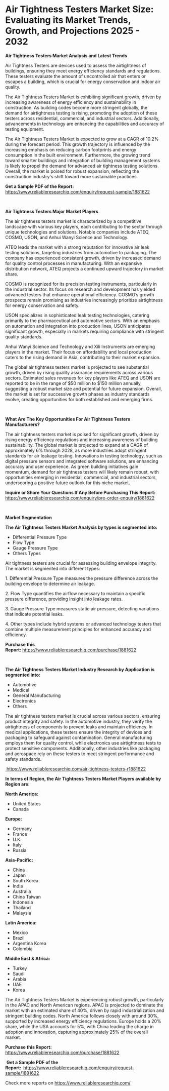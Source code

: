 <p><h1>Air Tightness Testers Market Size: Evaluating its Market Trends, Growth, and Projections 2025 - 2032</h1></p><p><strong>Air Tightness Testers Market Analysis and Latest Trends</strong></p>
<p><p>Air Tightness Testers are devices used to assess the airtightness of buildings, ensuring they meet energy efficiency standards and regulations. These testers evaluate the amount of uncontrolled air that enters or escapes a building, which is crucial for energy conservation and indoor air quality.</p><p>The Air Tightness Testers Market is exhibiting significant growth, driven by increasing awareness of energy efficiency and sustainability in construction. As building codes become more stringent globally, the demand for airtightness testing is rising, promoting the adoption of these testers across residential, commercial, and industrial sectors. Additionally, advancements in technology are enhancing the capabilities and accuracy of testing equipment.</p><p>The Air Tightness Testers Market is expected to grow at a CAGR of 10.2% during the forecast period. This growth trajectory is influenced by the increasing emphasis on reducing carbon footprints and energy consumption in the built environment. Furthermore, the growing trend toward smarter buildings and integration of building management systems is likely to propel the demand for advanced air tightness testing solutions. Overall, the market is poised for robust expansion, reflecting the construction industry's shift toward more sustainable practices.</p></p>
<p><strong>Get a Sample PDF of the Report:&nbsp;</strong> <a href="https://www.reliableresearchiq.com/enquiry/request-sample/1881622?utm_campaign=3514&utm_medium=2&utm_source=Github&utm_content=ia&utm_term=11042025&utm_id=air-tightness-testers">https://www.reliableresearchiq.com/enquiry/request-sample/1881622</a></p>
<p>&nbsp;</p>
<p><strong>Air Tightness Testers Major Market Players</strong></p>
<p><p>The air tightness testers market is characterized by a competitive landscape with various key players, each contributing to the sector through unique technologies and solutions. Notable companies include ATEQ, COSMO, USON, and Anhui Wanyi Science and Technology.</p><p>ATEQ leads the market with a strong reputation for innovative air leak testing solutions, targeting industries from automotive to packaging. The company has experienced consistent growth, driven by increased demand for quality control processes in manufacturing. With an expansive distribution network, ATEQ projects a continued upward trajectory in market share.</p><p>COSMO is recognized for its precision testing instruments, particularly in the industrial sector. Its focus on research and development has yielded advanced testers that enhance operational efficiency. COSMO’s growth prospects remain promising as industries increasingly prioritize airtightness for energy conservation and safety.</p><p>USON specializes in sophisticated leak testing technologies, catering primarily to the pharmaceutical and automotive sectors. With an emphasis on automation and integration into production lines, USON anticipates significant growth, especially in markets requiring compliance with stringent quality standards.</p><p>Anhui Wanyi Science and Technology and Xili Instruments are emerging players in the market. Their focus on affordability and local production caters to the rising demand in Asia, contributing to their market expansion.</p><p>The global air tightness testers market is projected to see substantial growth, driven by rising quality assurance requirements across various sectors. Estimated sales revenues for key players like ATEQ and USON are reported to be in the range of $50 million to $150 million annually, suggesting a robust market size and potential for future expansion. Overall, the market is set for successive growth phases as industry standards evolve, creating opportunities for both established and emerging firms.</p></p>
<p>&nbsp;</p>
<p><strong>What Are The Key Opportunities For Air Tightness Testers Manufacturers?</strong></p>
<p><p>The air tightness testers market is poised for significant growth, driven by rising energy efficiency regulations and increasing awareness of building sustainability. The global market is projected to expand at a CAGR of approximately 6% through 2028, as more industries adopt stringent standards for air leakage testing. Innovations in testing technology, such as digital pressure sensors and integrated software solutions, are enhancing accuracy and user experience. As green building initiatives gain momentum, demand for air tightness testers will likely remain robust, with opportunities emerging in residential, commercial, and industrial sectors, underscoring a positive future outlook for this niche market.</p></p>
<p><strong>Inquire or Share Your Questions If Any Before Purchasing This Report:</strong> <a href="https://www.reliableresearchiq.com/enquiry/pre-order-enquiry/1881622?utm_campaign=3514&utm_medium=2&utm_source=Github&utm_content=ia&utm_term=11042025&utm_id=air-tightness-testers">https://www.reliableresearchiq.com/enquiry/pre-order-enquiry/1881622</a></p>
<p>&nbsp;</p>
<p><strong>Market Segmentation</strong></p>
<p><strong>The Air Tightness Testers Market Analysis by types is segmented into:</strong></p>
<p><ul><li>Differential Pressure Type</li><li>Flow Type</li><li>Gauge Pressure Type</li><li>Others Types</li></ul></p>
<p><p>Air tightness testers are crucial for assessing building envelope integrity. The market is segmented into different types: </p><p>1. Differential Pressure Type measures the pressure difference across the building envelope to determine air leakage.</p><p>2. Flow Type quantifies the airflow necessary to maintain a specific pressure difference, providing insight into leakage rates.</p><p>3. Gauge Pressure Type measures static air pressure, detecting variations that indicate potential leaks.</p><p>4. Other types include hybrid systems or advanced technology testers that combine multiple measurement principles for enhanced accuracy and efficiency.</p></p>
<p><strong>Purchase this Report:&nbsp;</strong><a href="https://www.reliableresearchiq.com/purchase/1881622?utm_campaign=3514&utm_medium=2&utm_source=Github&utm_content=ia&utm_term=11042025&utm_id=air-tightness-testers">https://www.reliableresearchiq.com/purchase/1881622</a></p>
<p>&nbsp;</p>
<p><strong>The Air Tightness Testers Market Industry Research by Application is segmented into:</strong></p>
<p><ul><li>Automotive</li><li>Medical</li><li>General Manufacturing</li><li>Electronics</li><li>Others</li></ul></p>
<p><p>The air tightness testers market is crucial across various sectors, ensuring product integrity and safety. In the automotive industry, they verify the airtightness of components to prevent leaks and maintain efficiency. In medical applications, these testers ensure the integrity of devices and packaging to safeguard against contamination. General manufacturing employs them for quality control, while electronics use airtightness tests to protect sensitive components. Additionally, other industries like packaging and aerospace rely on these testers to meet stringent performance and safety standards.</p></p>
<p><a href="https://www.reliableresearchiq.com/air-tightness-testers-r1881622?utm_campaign=3514&utm_medium=2&utm_source=Github&utm_content=ia&utm_term=11042025&utm_id=air-tightness-testers">&nbsp;https://www.reliableresearchiq.com/air-tightness-testers-r1881622</a></p>
<p><strong>In terms of Region, the Air Tightness Testers Market Players available by Region are:</strong></p>
<p>
    <p> <strong> North America: </strong>
        <ul>
            <li>United States</li>
            <li>Canada</li>
        </ul>
        </p> 
    <p> <strong> Europe: </strong>
        <ul>
            <li>Germany</li>
            <li>France</li>
            <li>U.K.</li>
            <li>Italy</li>
            <li>Russia</li>
        </ul>
        </p> 
    <p> <strong> Asia-Pacific: </strong>
        <ul>
            <li>China</li>
            <li>Japan</li>
            <li>South Korea</li>
            <li>India</li>
            <li>Australia</li>
            <li>China Taiwan</li>
            <li>Indonesia</li>
            <li>Thailand</li>
            <li>Malaysia</li>
        </ul>
        </p> 
    <p> <strong> Latin America: </strong>
        <ul>
            <li>Mexico</li>
            <li>Brazil</li>
            <li>Argentina Korea</li>
            <li>Colombia</li>
        </ul>
        </p> 
    <p> <strong> Middle East & Africa: </strong>
        <ul>
            <li>Turkey</li>
            <li>Saudi</li>
            <li>Arabia</li>
            <li>UAE</li>
            <li>Korea</li>
        </ul>
    </p>
    </p>
<p><p>The Air Tightness Testers Market is experiencing robust growth, particularly in the APAC and North American regions. APAC is projected to dominate the market with an estimated share of 40%, driven by rapid industrialization and stringent building codes. North America follows closely with around 30%, supported by increased energy efficiency regulations. Europe holds a 20% share, while the USA accounts for 5%, with China leading the charge in adoption and innovation, capturing approximately 25% of the overall market.</p></p>
<p><strong>Purchase this Report: </strong><a href="https://www.reliableresearchiq.com/purchase/1881622?utm_campaign=3514&utm_medium=2&utm_source=Github&utm_content=ia&utm_term=11042025&utm_id=air-tightness-testers">https://www.reliableresearchiq.com/purchase/1881622</a></p>
<p>&nbsp;<strong>Get a Sample PDF of the Report:&nbsp;&nbsp;</strong><a href="https://www.reliableresearchiq.com/enquiry/request-sample/1881622?utm_campaign=3514&utm_medium=2&utm_source=Github&utm_content=ia&utm_term=11042025&utm_id=air-tightness-testers">https://www.reliableresearchiq.com/enquiry/request-sample/1881622</a></p>
<p><strong></strong></p>
<p>Check more reports on <a href="https://www.reliableresearchiq.com/?utm_campaign=3514&utm_medium=2&utm_source=Github&utm_content=ia&utm_term=11042025&utm_id=air-tightness-testers">https://www.reliableresearchiq.com/</a></p>